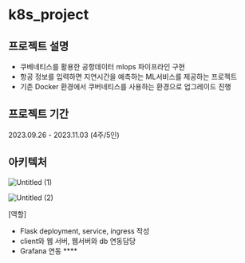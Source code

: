 # k8s_project

## 프로젝트 설명
- 쿠베네티스를 활용한 공항데이터 mlops 파이프라인 구현
- 항공 정보를 입력하면 지연시간을 예측하는 ML서비스를 제공하는 프로젝트
- 기존 Docker 환경에서 쿠버네티스를 사용하는 환경으로 업그레이드 진행
## 프로젝트 기간
2023.09.26 - 2023.11.03 (4주/5인)

## 아키텍처
![Untitled (1)](https://github.com/kclown0/k8s_project/assets/104144701/77f73384-02ee-4cac-a561-4ef1aa60891a)



![Untitled (2)](https://github.com/kclown0/k8s_project/assets/104144701/cba610be-85df-48d3-bdb8-ec0004db7e9e)

[역할] 
- Flask deployment, service, ingress 작성
- client와 웹 서버, 웹서버와 db 연동담당
- Grafana 연동 ****
